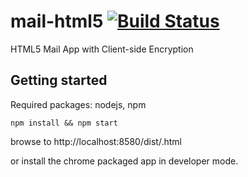 mail-html5 [![Build Status](https://magnum.travis-ci.com/whiteout-io/mail-html5.png?token=g11Y5xe1ynqF5dzGqgB8)](https://magnum.travis-ci.com/whiteout-io/mail-html5)
==========

HTML5 Mail App with Client-side Encryption

## Getting started
Required packages: nodejs, npm

    npm install && npm start
    
browse to http://localhost:8580/dist/<platform>.html

or install the chrome packaged app in developer mode.
